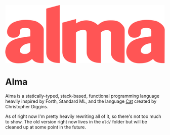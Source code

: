 ![ALMA](almalogo.png)

Alma
====

Alma is a statically-typed, stack-based, functional programming language
heavily inspired by Forth, Standard ML, and the language [Cat][cat] created
by Christopher Diggins.

  [cat]: https://www.codeproject.com/articles/16247/cat-a-statically-typed-programming-language-interp
  
As of right now I'm pretty heavily rewriting all of it, so there's not
too much to show. The old version right now lives in the `old/` folder
but will be cleaned up at some point in the future.

